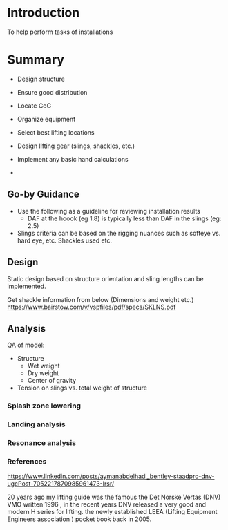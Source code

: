 # Introduction

To help perform tasks of installations

# Summary


- Design structure
- Ensure good distribution
- Locate CoG
- Organize equipment 
- Select best lifting locations
- Design lifting gear (slings, shackles, etc.)





- Implement any basic hand calculations
- 


## Go-by Guidance

- Use the following as a guideline for reviewing installation results
    - DAF at the hoook (eg 1.8) is typically less than DAF in the slings (eg: 2.5)
- Slings criteria can be based on the rigging nuances such as softeye vs. hard eye, etc. Shackles used etc.

## Design

Static design based on structure orientation and sling lengths can be implemented.


Get shackle information from below (Dimensions and weight etc.)
https://www.bairstow.com/v/vspfiles/pdf/specs/SKLNS.pdf



## Analysis

QA of model:
- Structure
    - Wet weight
    - Dry weight
    - Center of gravity    
- Tension on slings vs. total weight of structure


### Splash zone lowering

### Landing analysis

### Resonance analysis


### References

https://www.linkedin.com/posts/aymanabdelhadi_bentley-staadpro-dnv-ugcPost-7052217870985961473-Irsr/

20 years ago my lifting guide was the famous the Det Norske Vertas (DNV) VMO written 1996 ,
in the recent years DNV released a very good and modern H series for lifting. 
the newly established LEEA (Lifting Equipment Engineers association ) pocket book back in 2005.
